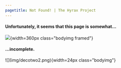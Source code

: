 ```yaml
---
pagetitle: Not Found! | The Hyrax Project
---
```


#### Unfortunately, it seems that this page is somewhat...

![](https://upload.wikimedia.org/wikipedia/commons/c/c1/1925_kurt_gödel.png){width=360px class="bodyimg framed"}

#### ...incomplete.

<nav class="contents unfoundContents">
![](img/decotwo2.png){width=24px class="bodyimg"}
</nav>